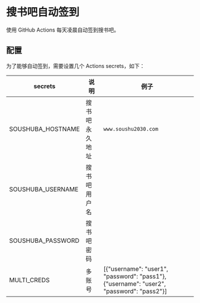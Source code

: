 # 搜书吧自动签到

使用 GitHub Actions 每天凌晨自动签到搜书吧。

## 配置

为了能够自动签到，需要设置几个 Actions secrets，如下：

| secrets           | 说明           | 例子                 |
| ----------------- | -------------- | -------------------- |
| SOUSHUBA_HOSTNAME | 搜书吧永久地址 | `www.soushu2030.com` |
| SOUSHUBA_USERNAME | 搜书吧用户名   |                      |
| SOUSHUBA_PASSWORD | 搜书吧密码     |                      |
| MULTI_CREDS|多账号|[{"username": "user1", "password": "pass1"},{"username": "user2", "password": "pass2"}]|
